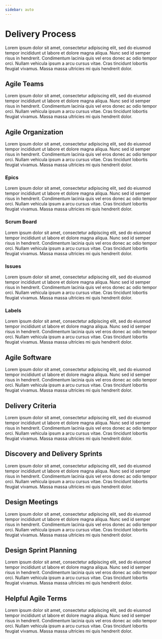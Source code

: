 ```yaml
---
sidebar: auto
---
```


# Delivery Process

Lorem ipsum dolor sit amet, consectetur adipiscing elit, sed do eiusmod tempor incididunt ut labore et dolore magna aliqua. Nunc sed id semper risus in hendrerit. Condimentum lacinia quis vel eros donec ac odio tempor orci. Nullam vehicula ipsum a arcu cursus vitae. Cras tincidunt lobortis feugiat vivamus. Massa massa ultricies mi quis hendrerit dolor.

## Agile Teams

Lorem ipsum dolor sit amet, consectetur adipiscing elit, sed do eiusmod tempor incididunt ut labore et dolore magna aliqua. Nunc sed id semper risus in hendrerit. Condimentum lacinia quis vel eros donec ac odio tempor orci. Nullam vehicula ipsum a arcu cursus vitae. Cras tincidunt lobortis feugiat vivamus. Massa massa ultricies mi quis hendrerit dolor.

## Agile Organization

Lorem ipsum dolor sit amet, consectetur adipiscing elit, sed do eiusmod tempor incididunt ut labore et dolore magna aliqua. Nunc sed id semper risus in hendrerit. Condimentum lacinia quis vel eros donec ac odio tempor orci. Nullam vehicula ipsum a arcu cursus vitae. Cras tincidunt lobortis feugiat vivamus. Massa massa ultricies mi quis hendrerit dolor.

### Epics

Lorem ipsum dolor sit amet, consectetur adipiscing elit, sed do eiusmod tempor incididunt ut labore et dolore magna aliqua. Nunc sed id semper risus in hendrerit. Condimentum lacinia quis vel eros donec ac odio tempor orci. Nullam vehicula ipsum a arcu cursus vitae. Cras tincidunt lobortis feugiat vivamus. Massa massa ultricies mi quis hendrerit dolor.

### Scrum Board

Lorem ipsum dolor sit amet, consectetur adipiscing elit, sed do eiusmod tempor incididunt ut labore et dolore magna aliqua. Nunc sed id semper risus in hendrerit. Condimentum lacinia quis vel eros donec ac odio tempor orci. Nullam vehicula ipsum a arcu cursus vitae. Cras tincidunt lobortis feugiat vivamus. Massa massa ultricies mi quis hendrerit dolor.

### Issues

Lorem ipsum dolor sit amet, consectetur adipiscing elit, sed do eiusmod tempor incididunt ut labore et dolore magna aliqua. Nunc sed id semper risus in hendrerit. Condimentum lacinia quis vel eros donec ac odio tempor orci. Nullam vehicula ipsum a arcu cursus vitae. Cras tincidunt lobortis feugiat vivamus. Massa massa ultricies mi quis hendrerit dolor.

### Labels

Lorem ipsum dolor sit amet, consectetur adipiscing elit, sed do eiusmod tempor incididunt ut labore et dolore magna aliqua. Nunc sed id semper risus in hendrerit. Condimentum lacinia quis vel eros donec ac odio tempor orci. Nullam vehicula ipsum a arcu cursus vitae. Cras tincidunt lobortis feugiat vivamus. Massa massa ultricies mi quis hendrerit dolor.

## Agile Software

Lorem ipsum dolor sit amet, consectetur adipiscing elit, sed do eiusmod tempor incididunt ut labore et dolore magna aliqua. Nunc sed id semper risus in hendrerit. Condimentum lacinia quis vel eros donec ac odio tempor orci. Nullam vehicula ipsum a arcu cursus vitae. Cras tincidunt lobortis feugiat vivamus. Massa massa ultricies mi quis hendrerit dolor.

## Delivery Criteria

Lorem ipsum dolor sit amet, consectetur adipiscing elit, sed do eiusmod tempor incididunt ut labore et dolore magna aliqua. Nunc sed id semper risus in hendrerit. Condimentum lacinia quis vel eros donec ac odio tempor orci. Nullam vehicula ipsum a arcu cursus vitae. Cras tincidunt lobortis feugiat vivamus. Massa massa ultricies mi quis hendrerit dolor.

## Discovery and Delivery Sprints

Lorem ipsum dolor sit amet, consectetur adipiscing elit, sed do eiusmod tempor incididunt ut labore et dolore magna aliqua. Nunc sed id semper risus in hendrerit. Condimentum lacinia quis vel eros donec ac odio tempor orci. Nullam vehicula ipsum a arcu cursus vitae. Cras tincidunt lobortis feugiat vivamus. Massa massa ultricies mi quis hendrerit dolor.

## Design Meetings

Lorem ipsum dolor sit amet, consectetur adipiscing elit, sed do eiusmod tempor incididunt ut labore et dolore magna aliqua. Nunc sed id semper risus in hendrerit. Condimentum lacinia quis vel eros donec ac odio tempor orci. Nullam vehicula ipsum a arcu cursus vitae. Cras tincidunt lobortis feugiat vivamus. Massa massa ultricies mi quis hendrerit dolor.

## Design Sprint Planning

Lorem ipsum dolor sit amet, consectetur adipiscing elit, sed do eiusmod tempor incididunt ut labore et dolore magna aliqua. Nunc sed id semper risus in hendrerit. Condimentum lacinia quis vel eros donec ac odio tempor orci. Nullam vehicula ipsum a arcu cursus vitae. Cras tincidunt lobortis feugiat vivamus. Massa massa ultricies mi quis hendrerit dolor.

## Helpful Agile Terms

Lorem ipsum dolor sit amet, consectetur adipiscing elit, sed do eiusmod tempor incididunt ut labore et dolore magna aliqua. Nunc sed id semper risus in hendrerit. Condimentum lacinia quis vel eros donec ac odio tempor orci. Nullam vehicula ipsum a arcu cursus vitae. Cras tincidunt lobortis feugiat vivamus. Massa massa ultricies mi quis hendrerit dolor.
